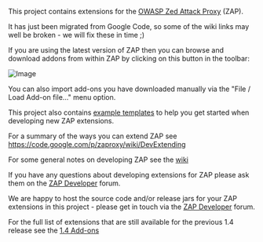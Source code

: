 This project contains extensions for the [OWASP Zed Attack Proxy](https://code.google.com/p/zaproxy) (ZAP).

It has just been migrated from Google Code, so some of the wiki links may well be broken - we will fix these in time ;)

If you are using the latest version of ZAP  then you can browse and download addons from within ZAP by clicking on this button in the toolbar:

![Image](https://raw.githubusercontent.com/zaproxy/zap-extensions/wiki/zap-screenshot-browse-addons.png)

You can also import add-ons you have downloaded manually via the "File / Load Add-on file..." menu option.

This project also contains [example templates](Examples) to help you get started when developing new ZAP extensions.

For a summary of the ways you can extend ZAP see https://code.google.com/p/zaproxy/wiki/DevExtending

For some general notes on developing ZAP see the [wiki](https://code.google.com/p/zaproxy/wiki/Development)

If you have any questions about developing extensions for ZAP please ask them on the [ZAP Developer](http://groups.google.com/group/zaproxy-develop) forum.

We are happy to host the source code and/or release jars for your ZAP extensions in this project - please get in touch via the [ZAP Developer](http://groups.google.com/group/zaproxy-develop) forum.

For the full list of extensions that are still available for the previous 1.4 release see the [1.4 Add-ons](V1Extensions)
